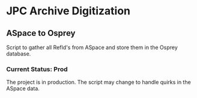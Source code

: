# JPC Archive Digitization

## ASpace to Osprey

Script to gather all RefId's from ASpace and store them in the Osprey database. 

### Current Status: Prod

The project is in production. The script may change to handle quirks in the ASpace data.
